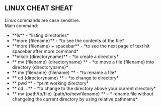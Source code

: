 ## LINUX CHEAT SHEAT

Linux commands are case sensitive. <br>
Main command: <br>
<ul>
  <li> **ls** - *listing directories* <br> </li>
  <li> **more {filename}**  - *to see the contents of the file* <br> </li>
  <li> **more {filename} + spacebar** - *to see the next page of text hit spacebar after more command* <br> </li>
  <li> **mkdir {directoryname}** - *to create a directory* <br> </li>
  <li> ** mv {filename} {directoryname} ** - *to move a file {filename} into directory {directoryname}* <br> </li>
  <li> ** mv {filename} {filename} ** - *to rename a file* <br> </li>
  <li> ** cd {directoryname} ** - *to change to directory* <br> </li>
  <li> ** pwd ** - *print working directory* <br> </li>
  <li> ** cd .. ** - *to change to the directory above your current directory* <br> </li>
  <li> ** mv {path/to/file} {path/to/newfilename} ** - * rename file without changeing the current directory by using relative pathname* <br> </li>
</ul>
